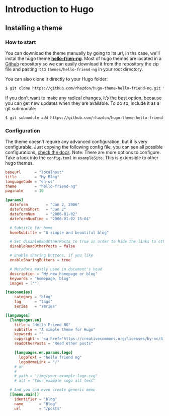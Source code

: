 # Introduction to Hugo

## Installing a theme

### How to start 

You can download the theme manually by going to its url, in ths case, we'll instal the hugo theme [__hello-frien-ng__](https://themes.gohugo.io/hugo-theme-hello-friend-ng/). Most of hugo themes are located in a [Github](https://github.com) repository so we can easily download it from the repository the zip file and pasting it to `themes/hello-friend-ng` in your root directory.

You can also clone it directly to your Hugo folder:

```bash
$ git clone https://github.com/rhazdon/hugo-theme-hello-friend-ng.git themes/hello-friend-ng
```

If you don’t want to make any radical changes, it’s the best option, because you can get new updates when they are available. To do so, include it as a git submodule:

```bash
$ git submodule add https://github.com/rhazdon/hugo-theme-hello-friend-ng.git themes/hello-friend-ng
```

### Configuration 

The theme doesn’t require any advanced configuration, but it is very configurable. Just copying the following config file, you can see all possible configurations, [check the docs](https://themes.gohugo.io/hugo-theme-hello-friend-ng/docs/config.md). Note: There are more options to configure. Take a look into the `config.toml` in `exampleSite`. This is extensible to other hugo themes.

```toml
baseurl      = "localhost"
title        = "My Blog"
languageCode = "en-us"
theme        = "hello-friend-ng"
paginate     = 10

[params]
  dateform        = "Jan 2, 2006"
  dateformShort   = "Jan 2"
  dateformNum     = "2006-01-02"
  dateformNumTime = "2006-01-02 15:04"

  # Subtitle for home
  homeSubtitle = "A simple and beautiful blog"

  # Set disableReadOtherPosts to true in order to hide the links to other posts.
  disableReadOtherPosts = false

  # Enable sharing buttons, if you like
  enableSharingButtons = true

  # Metadata mostly used in document's head
  description = "My new homepage or blog"
  keywords = "homepage, blog"
  images = [""]

[taxonomies]
    category = "blog"
    tag      = "tags"
    series   = "series"

[languages]
  [languages.en]
    title = "Hello Friend NG"
    subtitle = "A simple theme for Hugo"
    keywords = ""
    copyright = '<a href="https://creativecommons.org/licenses/by-nc/4.0/" target="_blank" rel="noopener">CC BY-NC 4.0</a>'
    readOtherPosts = "Read other posts"

    [languages.en.params.logo]
      logoText = "hello friend ng"
      logoHomeLink = "/"
    # or
    #
    # path = "/img/your-example-logo.svg"
    # alt = "Your example logo alt text"

  # And you can even create generic menu
  [[menu.main]]
    identifier = "blog"
    name       = "Blog"
    url        = "/posts"
```

## 